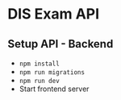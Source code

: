 # DIS Exam API
## Setup API - Backend

- `npm install` <br>
- `npm run migrations` <br>
- `npm run dev` <br>
- Start frontend server
